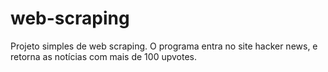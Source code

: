 # web-scraping
Projeto simples de web scraping.
O programa entra no site hacker news, e retorna as notícias com mais de 100 upvotes.
